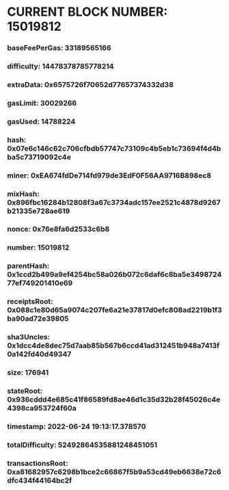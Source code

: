 # CURRENT BLOCK NUMBER: 15019812

### baseFeePerGas: 33189565166
### difficulty: 14478378785778214
### extraData: 0x6575726f70652d77657374332d38
### gasLimit: 30029266
### gasUsed: 14788224
### hash: 0x07e6c146c62c706cfbdb57747c73109c4b5eb1c73694f4d4bba5c73719092c4e
### miner: 0xEA674fdDe714fd979de3EdF0F56AA9716B898ec8
### mixHash: 0x896fbc16284b12808f3a67c3734adc157ee2521c4878d9267b21335e728ae619
### nonce: 0x76e8fa6d2533c6b8
### number: 15019812
### parentHash: 0x1ccd2b499a9ef4254bc58a026b072c6daf6c8ba5e349872477ef749201410e69
### receiptsRoot: 0x088c1e80d65a9074c207fe6a21e37817d0efc808ad2219b1f3ba90ad72e39805
### sha3Uncles: 0x1dcc4de8dec75d7aab85b567b6ccd41ad312451b948a7413f0a142fd40d49347
### size: 176941
### stateRoot: 0x936cddd4e685c41f86589fd8ae46d1c35d32b28f45026c4e4398ca953724f60a
### timestamp: 2022-06-24 19:13:17.378570
### totalDifficulty: 52492864535881248451051
### transactionsRoot: 0xa81682957c6298b1bce2c66867f5b9a53cd49eb6638e72c6dfc434f44164bc2f
